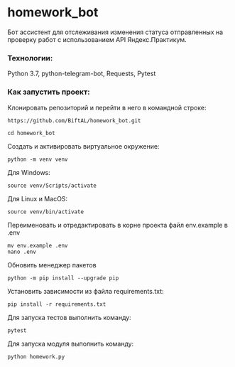 # homework_bot
Бот ассистент для отслеживания изменения статуса отправленных на проверку работ с использованием API Яндекс.Практикум.

### Технологии:
Python 3.7, python-telegram-bot, Requests, Pytest

### Как запустить проект:
Клонировать репозиторий и перейти в него в командной строке:

```
https://github.com/BiftAL/homework_bot.git
```

```
cd homework_bot
```

Cоздать и активировать виртуальное окружение:

```
python -m venv venv
```

Для Windows:
```
source venv/Scripts/activate
```
Для Linux и MacOS:
```
source venv/bin/activate
```
Переименовать и отредактировать в корне проекта файл env.example в .env
```
mv env.example .env
nano .env
```

Обновить менеджер пакетов
```
python -m pip install --upgrade pip
```

Установить зависимости из файла requirements.txt:

```
pip install -r requirements.txt
```
Для запуска тестов выполнить команду:

```
pytest
```
Для запуска модуля выполнить команду:

```
python homework.py 
```
